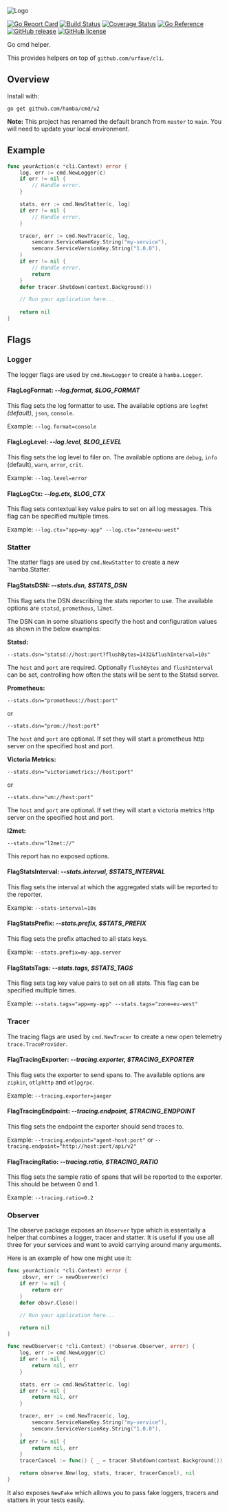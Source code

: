 ![Logo](http://svg.wiersma.co.za/hamba/project?title=cmd&tag=Go%20cmd%20helper)

[![Go Report Card](https://goreportcard.com/badge/github.com/hamba/cmd)](https://goreportcard.com/report/github.com/hamba/cmd)
[![Build Status](https://github.com/hamba/cmd/actions/workflows/test.yml/badge.svg)](https://github.com/hamba/cmd/actions)
[![Coverage Status](https://coveralls.io/repos/github/hamba/cmd/badge.svg?branch=master)](https://coveralls.io/github/hamba/cmd?branch=master)
[![Go Reference](https://pkg.go.dev/badge/github.com/hamba/cmd/v2.svg)](https://pkg.go.dev/github.com/hamba/cmd/v2)
[![GitHub release](https://img.shields.io/github/release/hamba/cmd.svg)](https://github.com/hamba/cmd/releases)
[![GitHub license](https://img.shields.io/badge/license-MIT-blue.svg)](https://raw.githubusercontent.com/hamba/cmd/master/LICENSE)

Go cmd helper. 

This provides helpers on top of `github.com/urfave/cli`.

## Overview

Install with:

```shell
go get github.com/hamba/cmd/v2
```

**Note:** This project has renamed the default branch from `master` to `main`. You will need to update your local environment.

## Example

```go
func yourAction(c *cli.Context) error {
    log, err := cmd.NewLogger(c)
	if err != nil {
		// Handle error.
	}

	stats, err := cmd.NewStatter(c, log)
	if err != nil {
		// Handle error.
	}

    tracer, err := cmd.NewTracer(c, log,
        semconv.ServiceNameKey.String("my-service"),
        semconv.ServiceVersionKey.String("1.0.0"),
    )
    if err != nil {
        // Handle error.
        return
    }
    defer tracer.Shutdown(context.Background())

    // Run your application here...
	
	return nil
}
```

## Flags

### Logger

The logger flags are used by `cmd.NewLogger` to create a `hamba.Logger`.

#### FlagLogFormat: *--log.format, $LOG_FORMAT*

This flag sets the log formatter to use. The available options are `logfmt` *(default)*, `json`, `console`.

Example: `--log.format=console`

#### FlagLogLevel: *--log.level, $LOG_LEVEL*

This flag sets the log level to filer on. The available options are `debug`, `info` (default), `warn`, `error`, `crit`.

Example: `--log.level=error`

#### FlagLogCtx: *--log.ctx, $LOG_CTX*

This flag sets contextual key value pairs to set on all log messages. This flag can be specified multiple times.

Example: `--log.ctx="app=my-app" --log.ctx="zone=eu-west"`

### Statter

The statter flags are used by `cmd.NewStatter` to create a new `hamba.Statter.

#### FlagStatsDSN: *--stats.dsn, $STATS_DSN*

This flag sets the DSN describing the stats reporter to use. The available options are `statsd`, `prometheus`, `l2met`.

The DSN can in some situations specify the host and configuration values as shown in the below examples:

**Statsd:** 

`--stats.dsn="statsd://host:port?flushBytes=1432&flushInterval=10s"`

The `host` and `port` are required. Optionally `flushBytes` and `flushInterval` can be set, controlling how often the stats will
be sent to the Statsd server.

**Prometheus:**

`--stats.dsn="prometheus://host:port"`

or

`--stats.dsn="prom://host:port"`

The `host` and `port` are optional. If set they will start a prometheus http server on the specified host and port.

**Victoria Metrics:**

`--stats.dsn="victoriametrics://host:port"`

or

`--stats.dsn="vm://host:port"`

The `host` and `port` are optional. If set they will start a victoria metrics http server on the specified host and port.

**l2met:**

`--stats.dsn="l2met://"`

This report has no exposed options.

#### FlagStatsInterval: *--stats.interval, $STATS_INTERVAL*

This flag sets the interval at which the aggregated stats will be reported to the reporter.

Example: `--stats-interval=10s`

#### FlagStatsPrefix: *--stats.prefix, $STATS_PREFIX*

This flag sets the prefix attached to all stats keys.

Example: `--stats.prefix=my-app.server`

#### FlagStatsTags: *--stats.tags, $STATS_TAGS*

This flag sets tag key value pairs to set on all stats. This flag can be specified multiple times.

Example: `--stats.tags="app=my-app" --stats.tags="zone=eu-west"`

### Tracer

The tracing flags are used by `cmd.NewTracer` to create a new open telemetry `trace.TraceProvider`.

#### FlagTracingExporter: *--tracing.exporter, $TRACING_EXPORTER*

This flag sets the exporter to send spans to. The available options are `zipkin`, `otlphttp` and `otlpgrpc`.

Example: `--tracing.exporter=jaeger`

#### FlagTracingEndpoint: *--tracing.endpoint, $TRACING_ENDPOINT*

This flag sets the endpoint the exporter should send traces to.

Example: `--tracing.endpoint="agent-host:port"` or `--tracing.endpoint="http://host:port/api/v2"`

#### FlagTracingRatio: *--tracing.ratio, $TRACING_RATIO*

This flag sets the sample ratio of spans that will be reported to the exporter. This should be between 0 and 1.

Example: `--tracing.ratio=0.2`

### Observer

The observe package exposes an `Observer` type which is essentially a helper that combines a logger, tracer and statter.
It is useful if you use all three for your services and want to avoid carrying around many arguments.

Here is an example of how one might use it:

```go
func yourAction(c *cli.Context) error {
     obsvr, err := newObserver(c)
    if err != nil {
        return err
    }
    defer obsvr.Close()

	// Run your application here...

	return nil
}

func newObserver(c *cli.Context) (*observe.Observer, error) {
    log, err := cmd.NewLogger(c)
    if err != nil {
        return nil, err
    }

    stats, err := cmd.NewStatter(c, log)
    if err != nil {
        return nil, err
    }

    tracer, err := cmd.NewTracer(c, log,
        semconv.ServiceNameKey.String("my-service"),
        semconv.ServiceVersionKey.String("1.0.0"),
    )
    if err != nil {
        return nil, err
    }
    tracerCancel := func() { _ = tracer.Shutdown(context.Background()) }

    return observe.New(log, stats, tracer, tracerCancel), nil
}
```

It also exposes `NewFake` which allows you to pass fake loggers, tracers and statters in your tests easily.
